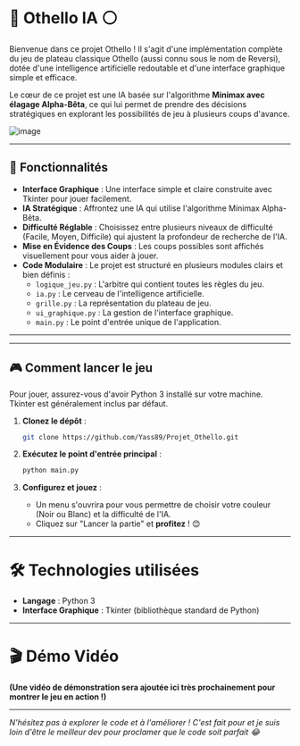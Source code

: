 # 🔵 Othello IA ⚪

Bienvenue dans ce projet Othello ! Il s'agit d'une implémentation complète du jeu de plateau classique Othello (aussi connu sous le nom de Reversi), dotée d'une intelligence artificielle redoutable et d'une interface graphique simple et efficace.

Le cœur de ce projet est une IA basée sur l'algorithme **Minimax avec élagage Alpha-Bêta**, ce qui lui permet de prendre des décisions stratégiques en explorant les possibilités de jeu à plusieurs coups d'avance.

![image](https://github.com/user-attachments/assets/48508f19-2057-42d1-acab-76b36b0070d2)


---

## 🚀 Fonctionnalités

* **Interface Graphique** : Une interface simple et claire construite avec Tkinter pour jouer facilement.
* **IA Stratégique** : Affrontez une IA qui utilise l'algorithme Minimax Alpha-Bêta.
* **Difficulté Réglable** : Choisissez entre plusieurs niveaux de difficulté (Facile, Moyen, Difficile) qui ajustent la profondeur de recherche de l'IA.
* **Mise en Évidence des Coups** : Les coups possibles sont affichés visuellement pour vous aider à jouer.
* **Code Modulaire** : Le projet est structuré en plusieurs modules clairs et bien définis :
  * `logique_jeu.py` : L'arbitre qui contient toutes les règles du jeu.
  * `ia.py` : Le cerveau de l'intelligence artificielle.
  * `grille.py` : La représentation du plateau de jeu.
  * `ui_graphique.py` : La gestion de l'interface graphique.
  * `main.py` : Le point d'entrée unique de l'application.

---

---

## 🎮 Comment lancer le jeu

Pour jouer, assurez-vous d'avoir Python 3 installé sur votre machine. Tkinter est généralement inclus par défaut.

1. **Clonez le dépôt** :

   ```bash
   git clone https://github.com/Yass89/Projet_Othello.git
   ```
2. **Exécutez le point d'entrée principal** :

   ```bash
   python main.py
   ```
3. **Configurez et jouez** :

   * Un menu s'ouvrira pour vous permettre de choisir votre couleur (Noir ou Blanc) et la difficulté de l'IA.
   * Cliquez sur "Lancer la partie" et **profitez** ! 😊

---

# 🛠️ Technologies utilisées

* **Langage** : Python 3
* **Interface Graphique** : Tkinter (bibliothèque standard de Python)

---

# 🎬 Démo Vidéo

<!-- Au prochain commit : Ajout d'une vidéo de démonstration du gameplay. -->

**(Une vidéo de démonstration sera ajoutée ici très prochainement pour montrer le jeu en action !)**

---

*N'hésitez pas à explorer le code et à l'améliorer ! C'est fait pour et je suis loin d'être le meilleur dev pour proclamer que le code soit parfait 😂*
